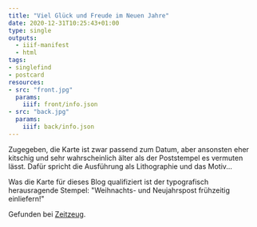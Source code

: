 ```yaml
---
title: "Viel Glück und Freude im Neuen Jahre"
date: 2020-12-31T10:25:43+01:00
type: single
outputs:
  - iiif-manifest
  - html
tags:
- singlefind
- postcard
resources:
- src: "front.jpg"
  params:
    iiif: front/info.json
- src: "back.jpg"
  params:
    iiif: back/info.json
---
```

Zugegeben, die Karte ist zwar passend zum Datum, aber ansonsten eher kitschig und sehr wahrscheinlich älter als der Poststempel es vermuten lässt. Dafür spricht die Ausführung als Lithographie und das Motiv...
<!--more-->
Was die Karte für dieses Blog qualifiziert ist der typografisch herausragende Stempel: "Weihnachts- und Neujahrspost frühzeitig einliefern!"

<div class="source">
Gefunden bei <a target="_blank" href="http://zeitzeug.de/">Zeitzeug</a>.
</div>
